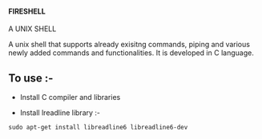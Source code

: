 #### FIRESHELL
A UNIX SHELL 

A unix shell that supports already exisitng commands, piping and various newly added commands and functionalities.
It is developed in C language.
## **To use :-**

* Install C compiler and libraries

* Install lreadline library :-
 
 ```
 sudo apt-get install libreadline6 libreadline6-dev
```
